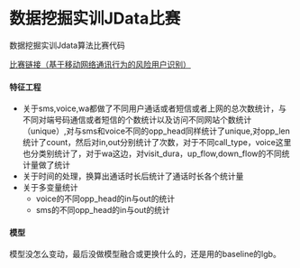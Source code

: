 # 数据挖掘实训JData比赛
数据挖掘实训Jdata算法比赛代码

[比赛链接（基于移动网络通讯行为的风险用户识别）](https://jdata.jd.com/html/detail.html?id=3)

#### 特征工程
- 关于sms,voice,wa都做了不同用户通话或者短信或者上网的总次数统计，与不同对端号码通信或者短信的个数统计以及访问不同网站个数统计（unique）,对与sms和voice不同的opp_head同样统计了unique,对opp_len统计了count，然后对in,out分别统计了次数，对于不同call_type，voice这里也分类别统计了，对于wa这边，对visit_dura，up_flow,down_flow的不同统计量做了统计
- 关于时间的处理，换算出通话时长后统计了通话时长各个统计量
- 关于多变量统计
  - voice的不同opp_head的in与out的统计
  - sms的不同opp_head的in与out的统计

#### 模型
模型没怎么变动，最后没做模型融合或更换什么的，还是用的baseline的lgb。